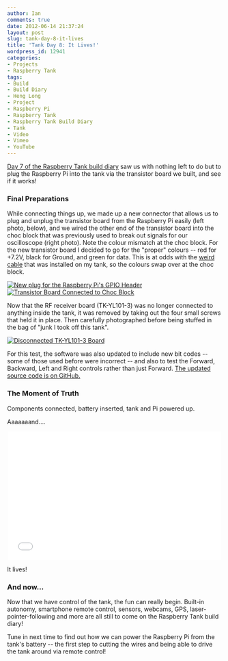 ```yaml
---
author: Ian
comments: true
date: 2012-06-14 21:37:24
layout: post
slug: tank-day-8-it-lives
title: 'Tank Day 8: It Lives!'
wordpress_id: 12941
categories:
- Projects
- Raspberry Tank
tags:
- Build
- Build Diary
- Heng Long
- Project
- Raspberry Pi
- Raspberry Tank
- Raspberry Tank Build Diary
- Tank
- Video
- Vimeo
- YouTube
---
```


[Day 7 of the Raspberry Tank build diary](../tank-day-7-bridging-the-gap/) saw us with nothing left to do but to plug the Raspberry Pi into the tank via the transistor board we built, and see if it works!

### Final Preparations

While connecting things up, we made up a new connector that allows us to plug and unplug the transistor board from the Raspberry Pi easily (left photo, below), and we wired the other end of the transistor board into the choc block that was previously used to break out signals for our oscilloscope (right photo).  Note the colour mismatch at the choc block. For the new transistor board I decided to go for the "proper" colours -- red for +7.2V, black for Ground, and green for data.  This is at odds with the [weird cable](/hardware/tank-day-4-point-of-entry/) that was installed on my tank, so the colours swap over at the choc block.

[![New plug for the Raspberry Pi's GPIO Header](https://files.ianrenton.com/sites/raspberrytank/IMAG0063-300x179.jpg)](https://files.ianrenton.com/sites/raspberrytank/IMAG0063.jpg) [![Transistor Board Connected to Choc Block](https://files.ianrenton.com/sites/raspberrytank/IMAG0065-300x179.jpg)](https://files.ianrenton.com/sites/raspberrytank/IMAG0065.jpg)

Now that the RF receiver board (TK-YL101-3) was no longer connected to anything inside the tank, it was removed by taking out the four small screws that held it in place.  Then carefully photographed before being stuffed in the bag of "junk I took off this tank".

[![Disconnected TK-YL101-3 Board](https://files.ianrenton.com/sites/raspberrytank/IMAG0067-e1339705680366-300x179.jpg)](https://files.ianrenton.com/sites/raspberrytank/IMAG0067.jpg)

For this test, the software was also updated to include new bit codes -- some of those used before were incorrect -- and also to test the Forward, Backward, Left and Right controls rather than just Forward.  [The updated source code is on GitHub.](https://github.com/ianrenton/raspberrytank/tree/38fb9cf42fabca6464da3139ad714e2aab993e15)

### The Moment of Truth

Components connected, battery inserted, tank and Pi powered up.

Aaaaaaand....

<center><iframe src="//player.vimeo.com/video/78955489" width="500" height="300" frameborder="0" webkitallowfullscreen mozallowfullscreen allowfullscreen></iframe></center>

It lives!

### And now...

Now that we have control of the tank, the fun can really begin.  Built-in autonomy, smartphone remote control, sensors, webcams, GPS, laser-pointer-following and more are all still to come on the Raspberry Tank build diary!

Tune in next time to find out how we can power the Raspberry Pi from the tank's battery -- the first step to cutting the wires and being able to drive the tank around via remote control!
